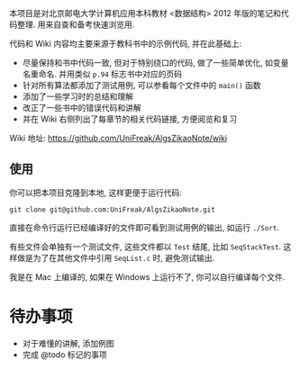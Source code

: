 
本项目是对北京邮电大学计算机应用本科教材 <数据结构> 2012 年版的笔记和代码整理. 用来自查和备考快速浏览用.

代码和 Wiki 内容均主要来源于教科书中的示例代码, 并在此基础上:
- 尽量保持和书中代码一致, 但对于特别绕口的代码, 做了一些简单优化, 如变量名重命名. 并用类似 `p.94` 标志书中对应的页码
- 针对所有算法都添加了测试用例, 可以参看每个文件中的 `main()` 函数
- 添加了一些学习时的总结和理解
- 改正了一些书中的错误代码和讲解
- 并在 Wiki 右侧列出了每章节的相关代码链接, 方便阅览和复习

Wiki 地址: <https://github.com/UniFreak/AlgsZikaoNote/wiki>

## 使用

你可以把本项目克隆到本地, 这样更便于运行代码:

`git clone git@github.com:UniFreak/AlgsZikaoNote.git`

直接在命令行运行已经编译好的文件即可看到测试用例的输出, 如运行 `./Sort`.

有些文件会单独有一个测试文件, 这些文件都以 `Test` 结尾, 比如 `SeqStackTest`. 这样做是为了在其他文件中引用 `SeqList.c` 时, 避免测试输出.

我是在 Mac 上编译的, 如果在 Windows 上运行不了, 你可以自行编译每个文件.

# 待办事项

- 对于难懂的讲解, 添加例图
- 完成 @todo 标记的事项

